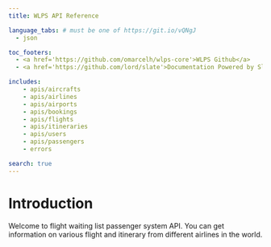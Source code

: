 ```yaml
---
title: WLPS API Reference

language_tabs: # must be one of https://git.io/vQNgJ
  - json

toc_footers:
  - <a href='https://github.com/omarcelh/wlps-core'>WLPS Github</a>
  - <a href='https://github.com/lord/slate'>Documentation Powered by Slate</a>

includes:
    - apis/aircrafts
    - apis/airlines
    - apis/airports
    - apis/bookings
    - apis/flights
    - apis/itineraries
    - apis/users
    - apis/passengers
    - errors

search: true
---
```


# Introduction

Welcome to flight waiting list passenger system API. You can get information on various flight and itinerary from different airlines in the world.
